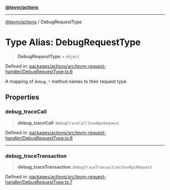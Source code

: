 [**@tevm/actions**](../README.md)

***

[@tevm/actions](../globals.md) / DebugRequestType

# Type Alias: DebugRequestType

> **DebugRequestType** = `object`

Defined in: [packages/actions/src/tevm-request-handler/DebugRequestType.ts:6](https://github.com/evmts/tevm-monorepo/blob/main/packages/actions/src/tevm-request-handler/DebugRequestType.ts#L6)

A mapping of `debug_*` method names to their request type

## Properties

### debug\_traceCall

> **debug\_traceCall**: `DebugTraceCallJsonRpcRequest`

Defined in: [packages/actions/src/tevm-request-handler/DebugRequestType.ts:8](https://github.com/evmts/tevm-monorepo/blob/main/packages/actions/src/tevm-request-handler/DebugRequestType.ts#L8)

***

### debug\_traceTransaction

> **debug\_traceTransaction**: `DebugTraceTransactionJsonRpcRequest`

Defined in: [packages/actions/src/tevm-request-handler/DebugRequestType.ts:7](https://github.com/evmts/tevm-monorepo/blob/main/packages/actions/src/tevm-request-handler/DebugRequestType.ts#L7)
